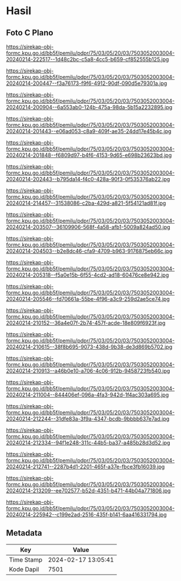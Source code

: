# Hasil

## Foto C Plano

https://sirekap-obj-formc.kpu.go.id/bb5f/pemilu/pdpr/75/03/05/20/03/7503052003004-20240214-222517--1d48c2bc-c5a8-4cc5-b659-cf852555b125.jpg

https://sirekap-obj-formc.kpu.go.id/bb5f/pemilu/pdpr/75/03/05/20/03/7503052003004-20240214-200447--f3a76173-f9f6-4912-90df-090d5e79301a.jpg

https://sirekap-obj-formc.kpu.go.id/bb5f/pemilu/pdpr/75/03/05/20/03/7503052003004-20240214-200904--6a553ab0-124b-475a-98da-5b15a2232895.jpg

https://sirekap-obj-formc.kpu.go.id/bb5f/pemilu/pdpr/75/03/05/20/03/7503052003004-20240214-201443--e06ad053-c8a9-409f-ae35-24dd17e45b4c.jpg

https://sirekap-obj-formc.kpu.go.id/bb5f/pemilu/pdpr/75/03/05/20/03/7503052003004-20240214-201848--f6809d97-b4f6-4153-9d65-e698b23623bd.jpg

https://sirekap-obj-formc.kpu.go.id/bb5f/pemilu/pdpr/75/03/05/20/03/7503052003004-20240214-202443--b795da14-f4c0-428a-90f3-0f535376ab22.jpg

https://sirekap-obj-formc.kpu.go.id/bb5f/pemilu/pdpr/75/03/05/20/03/7503052003004-20240214-214457--31538086-c2ba-429d-a821-5f54121ad81f.jpg

https://sirekap-obj-formc.kpu.go.id/bb5f/pemilu/pdpr/75/03/05/20/03/7503052003004-20240214-203507--36109906-568f-4a58-afb1-5009a824ad50.jpg

https://sirekap-obj-formc.kpu.go.id/bb5f/pemilu/pdpr/75/03/05/20/03/7503052003004-20240214-204503--b2e8dc46-cfa9-4709-b963-9176875eb66c.jpg

https://sirekap-obj-formc.kpu.go.id/bb5f/pemilu/pdpr/75/03/05/20/03/7503052003004-20240214-205318--f5a0e15b-6f55-4cd2-ad18-60476ce8e942.jpg

https://sirekap-obj-formc.kpu.go.id/bb5f/pemilu/pdpr/75/03/05/20/03/7503052003004-20240214-205546--fd70661a-55be-4f96-a3c9-259d2ae5ce74.jpg

https://sirekap-obj-formc.kpu.go.id/bb5f/pemilu/pdpr/75/03/05/20/03/7503052003004-20240214-210152--36a4e07f-2b74-457f-acde-18e809f6923f.jpg

https://sirekap-obj-formc.kpu.go.id/bb5f/pemilu/pdpr/75/03/05/20/03/7503052003004-20240214-210615--38f8b695-9073-438d-9b38-de3d869b5702.jpg

https://sirekap-obj-formc.kpu.go.id/bb5f/pemilu/pdpr/75/03/05/20/03/7503052003004-20240214-210913--a46b0e10-a706-4c06-912b-9458723fb540.jpg

https://sirekap-obj-formc.kpu.go.id/bb5f/pemilu/pdpr/75/03/05/20/03/7503052003004-20240214-211004--844406ef-096a-4fa3-942d-1f4ac303a695.jpg

https://sirekap-obj-formc.kpu.go.id/bb5f/pemilu/pdpr/75/03/05/20/03/7503052003004-20240214-212244--31dfe83a-3f9a-4347-bcdb-9bbbb637e7ad.jpg

https://sirekap-obj-formc.kpu.go.id/bb5f/pemilu/pdpr/75/03/05/20/03/7503052003004-20240214-212334--94f1e248-311c-44b5-ba37-a485b28d3d52.jpg

https://sirekap-obj-formc.kpu.go.id/bb5f/pemilu/pdpr/75/03/05/20/03/7503052003004-20240214-212741--2287b4d1-2201-465f-a37e-fbce3fb16039.jpg

https://sirekap-obj-formc.kpu.go.id/bb5f/pemilu/pdpr/75/03/05/20/03/7503052003004-20240214-213209--ee702577-b52d-4351-b471-44b04a771806.jpg

https://sirekap-obj-formc.kpu.go.id/bb5f/pemilu/pdpr/75/03/05/20/03/7503052003004-20240214-225942--c199e2ad-2516-435f-b141-6aa416331794.jpg


## Metadata

| Key        | Value               |
| ---------- | ------------------- |
| Time Stamp | 2024-02-17 13:05:41 |
| Kode Dapil | 7501                |



